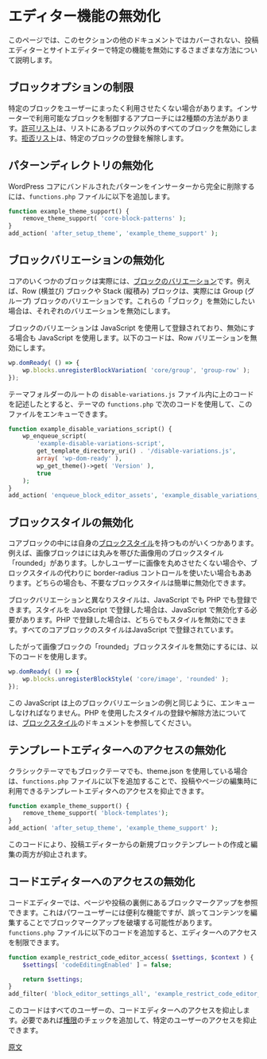 <!-- 
# Disable Editor functionality
 -->
# エディター機能の無効化

<!-- 
This page is dedicated to the many ways you can disable specific functionality in the Post Editor and Site Editor that are not covered in other areas of the curation documentation. 
 -->
このページでは、このセクションの他のドキュメントではカバーされない、投稿エディターとサイトエディターで特定の機能を無効にするさまざまな方法について説明します。

<!-- 
## Restrict block options
 -->
## ブロックオプションの制限

<!-- 
There might be times when you don’t want access to a block at all to be available for users. To control what’s available in the inserter, you can take two approaches: [an allow list](/docs/reference-guides/filters/block-filters.md#using-an-allow-list) that disables all blocks except those on the list or a [deny list that unregisters specific blocks](/docs/reference-guides/filters/block-filters.md#using-a-deny-list). 
 -->
特定のブロックをユーザーにまったく利用させたくない場合があります。インサーターで利用可能なブロックを制御するアプローチには2種類の方法があります。[許可リスト](https://developer.wordpress.org/block-editor/reference-guides/filters/block-filters/#using-an-allow-list)は、リストにあるブロック以外のすべてのブロックを無効にします。[拒否リスト](https://developer.wordpress.org/block-editor/reference-guides/filters/block-filters/#using-a-deny-list)は、特定のブロックの登録を解除します。

<!-- 
## Disable the Pattern Directory
 -->
## パターンディレクトリの無効化

<!-- 
To fully remove patterns bundled with WordPress core from being accessed in the Inserter, the following can be added to your `functions.php` file: 
 -->
WordPress コアにバンドルされたパターンをインサーターから完全に削除するには、`functions.php` ファイルに以下を追加します。

```php
function example_theme_support() {
	remove_theme_support( 'core-block-patterns' );
}
add_action( 'after_setup_theme', 'example_theme_support' );
```

<!-- 
## Disable block variations
 -->
## ブロックバリエーションの無効化

<!-- 
Some Core blocks are actually [block variations](https://developer.wordpress.org/block-editor/reference-guides/block-api/block-variations/). A great example is the Row and Stack blocks, which are actually variations of the Group block. If you want to disable these "blocks", you actually need to disable the respective variations.
 -->
コアのいくつかのブロックは実際には、[ブロックのバリエーション](https://ja.wordpress.org/team/handbook/block-editor/reference-guides/block-api/block-variations/)です。例えば、Row (横並び) ブロックや Stack (縦積み) ブロックは、実際には Group (グループ) ブロックのバリエーションです。これらの「ブロック」を無効にしたい場合は、それぞれのバリエーションを無効にします。

<!-- 
Block variations are registered using JavaScript and need to be disabled with JavaScript. The code below will disable the Row variation. 
 -->
ブロックのバリエーションは JavaScript を使用して登録されており、無効にする場合も JavaScript を使用します。以下のコードは、Row バリエーションを無効にします。

```js
wp.domReady( () => {
	wp.blocks.unregisterBlockVariation( 'core/group', 'group-row' );
});
```

<!-- 
Assuming the code was placed in a `disable-variations.js` file located in the root of your theme folder, you can enqueue this file in the theme's `functions.php` using the code below.
 -->
テーマフォルダーのルートの `disable-variations.js` ファイル内に上のコードを記述したとすると、テーマの `functions.php` で次のコードを使用して、このファイルをエンキューできます。

```php
function example_disable_variations_script() {
	wp_enqueue_script(
		'example-disable-variations-script',
		get_template_directory_uri() . '/disable-variations.js',
       	array( 'wp-dom-ready' ),
		wp_get_theme()->get( 'Version' ),
		true
	);
}
add_action( 'enqueue_block_editor_assets', 'example_disable_variations_script' );
```

<!-- 
## Disable block styles
 -->
## ブロックスタイルの無効化

<!-- 
There are a few Core blocks that include their own [block styles](https://developer.wordpress.org/block-editor/reference-guides/block-api/block-styles/). An example is the Image block, which includes a block style for rounded images called "Rounded". You many not want your users to round images, or you might prefer to use the border-radius control instead of the block style. Either way, it's easy to disable any unwanted block styles.
 -->
コアブロックの中には自身の[ブロックスタイル](https://ja.wordpress.org/team/handbook/block-editor/reference-guides/block-api/block-styles/)を持つものがいくつかあります。例えば、画像ブロックはには丸みを帯びた画像用のブロックスタイル「rounded」があります。しかしユーザーに画像を丸めさせたくない場合や、ブロックスタイルの代わりに border-radius コントロールを使いたい場合もああります。どちらの場合も、不要なブロックスタイルは簡単に無効化できます。

<!-- 
Unlike block variations, you can register styles in either JavaScript or PHP. If a style was registered in JavaScript, it must be disabled with JavaScript. If registered using PHP, the style can be disabled with either. All Core block styles are registed in JavaScript.
 -->
ブロックバリエーションと異なりスタイルは、JavaScript でも PHP でも登録できます。スタイルを JavaScript で登録した場合は、JavaScript で無効化する必要があります。PHP で登録した場合は、どちらでもスタイルを無効にできます。すべてのコアブロックのスタイルはJavaScript で登録されています。

<!-- 
So, you would use the following code to disable the "Rounded" block style for the Image block.
 -->
したがって画像ブロックの「rounded」ブロックスタイルを無効にするには、以下のコードを使用します。

```js
wp.domReady( () => {
	wp.blocks.unregisterBlockStyle( 'core/image', 'rounded' );
});
```

<!-- 
This JavaScript should be enqueued much like the block variation example above. Refer to the [block styles](https://developer.wordpress.org/block-editor/reference-guides/block-api/block-styles/) documentation for how to register and unregister styles using PHP. 
 -->
この JavaScript は上のブロックバリエーションの例と同じように、エンキューしなければなりません。PHP を使用したスタイルの登録や解除方法については、[ブロックスタイル](https://ja.wordpress.org/team/handbook/block-editor/reference-guides/block-api/block-styles/)のドキュメントを参照してください。

<!-- 
## Disable access to the Template Editor
 -->
## テンプレートエディターへのアクセスの無効化

<!-- 
Whether you’re using theme.json in a Classic or Block theme, you can add the following to your `functions.php` file to remove access to the Template Editor that is available when editing posts or pages:
 -->
クラシックテーマでもブロックテーマでも、theme.json を使用している場合は、`functions.php` ファイルに以下を追加することで、投稿やページの編集時に利用できるテンプレートエディタへのアクセスを抑止できます。

```php
function example_theme_support() {
	remove_theme_support( 'block-templates');
}
add_action( 'after_setup_theme', 'example_theme_support' );
```
<!-- 
This prevents both the ability to create new block templates or edit them from within the Post Editor. 
 -->
このコードにより、投稿エディターからの新規ブロックテンプレートの作成と編集の両方が抑止されます。

<!-- 
## Disable access to the Code Editor
 -->
## コードエディターへのアクセスの無効化

<!-- 
The Code Editor allows you to view the underlying block markup for a page or post. While this view is handy for experienced users, you can inadvertently break block markup by editing content. Add the following to your `functions.php` file to restrict access.
 -->
コードエディターでは、ページや投稿の裏側にあるブロックマークアップを参照できます。これはパワーユーザーには便利な機能ですが、誤ってコンテンツを編集することでブロックマークアップを破壊する可能性があります。`functions.php` ファイルに以下のコードを追加すると、エディターへのアクセスを制限できます。

```php
function example_restrict_code_editor_access( $settings, $context ) {
    $settings[ 'codeEditingEnabled' ] = false;

	return $settings;
}
add_filter( 'block_editor_settings_all', 'example_restrict_code_editor_access', 10, 2 );
```
<!-- 
This code prevents all users from accessing the Code Editor. You could also add [capability](https://wordpress.org/documentation/article/roles-and-capabilities/) checks to disable access for specific users.
 -->
このコードはすべてのユーザーの、コードエディターへのアクセスを抑止します。必要であれば[権限](https://wordpress.org/documentation/article/roles-and-capabilities/)のチェックを追加して、特定のユーザーのアクセスを抑止できます。

[原文](https://github.com/WordPress/gutenberg/blob/trunk/docs/how-to-guides/curating-the-editor-experience/disable-editor-functionality.md)